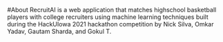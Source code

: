 #About
RecruitAI is a web application that matches highschool basketball players with college recruiters using machine learning techniques built during the HackUIowa 2021 hackathon competition by Nick Silva, Omkar Yadav, Gautam Sharda, and Gokul T.
